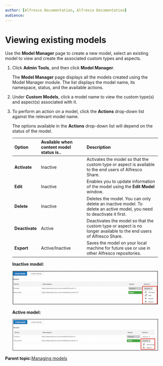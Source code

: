 ```yaml
---
author: [Alfresco Documentation, Alfresco Documentation]
audience: 
---
```


# Viewing existing models

Use the **Model Manager** page to create a new model, select an existing model to view and create the associated custom types and aspects.

1.  Click **Admin Tools**, and then click **Model Manager**.

    The **Model Manager** page displays all the models created using the Model Manager module. The list displays the model name, its namespace, status, and the available actions.

2.  Under **Custom Models**, click a model name to view the custom type\(s\) and aspect\(s\) associated with it.

3.  To perform an action on a model, click the **Actions** drop-down list against the relevant model name.

    The options available in the **Actions** drop-down list will depend on the status of the model.

    |Option|Available when content model status is..|Description|
    |------|----------------------------------------|-----------|
    |**Activate**|Inactive|Activates the model so that the custom type or aspect is available to the end users of Alfresco Share.|
    |**Edit**|Inactive|Enables you to update information of the model using the **Edit Model** window.|
    |**Delete**|Inactive|Deletes the model. You can only delete an inactive model. To delete an active model, you need to deactivate it first.|
    |**Deactivate**|Active|Deactivates the model so that the custom type or aspect is no longer available to the end users of Alfresco Share.|
    |**Export**|Active/Inactive|Saves the model on your local machine for future use or use in other Alfresco repositories.|

    **Inactive model:**

    ![](../images/mm-inactive.png)

    **Active model:**

    ![](../images/mm-active.png)


**Parent topic:**[Managing models](../concepts/admintools-custom-model-intro.md)

